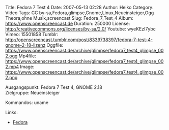 Title: Fedora 7 Test 4
Date: 2007-05-13 02:28
Author: Heiko
Category: Video
Tags: CC by-sa,Fedora,glimpse,Gnome,Linux,Neueinsteiger,Ogg Theora,ohne Musik,screencast
Slug: Fedora_7_Test_4
Album: https://www.openscreencast.de
Duration: 250000
License: http://creativecommons.org/licenses/by-sa/2.0/
Youtube: wyeKEzI7ybc
Vimeo: 15501858
Tumblr: http://openscreencast.tumblr.com/post/8339738397/fedora-7-test-4-gnome-2-18-lizenz
Oggfile: https://www.openscreencast.de/archive/glimpse/fedora7_test4_glimpse_002.ogg
Mp4file: https://www.openscreencast.de/archive/glimpse/fedora7_test4_glimpse_002.mp4
Image: https://www.openscreencast.de/archive/glimpse/fedora7_test4_glimpse_002.png

Ausgangspunkt: Fedora 7 Test 4, GNOME 2.18  
Zielgruppe: Neueinsteiger  

Kommandos: uname

Links:

  * [Fedora](http://de.wikipedia.org/wiki/Fedora_Core)

